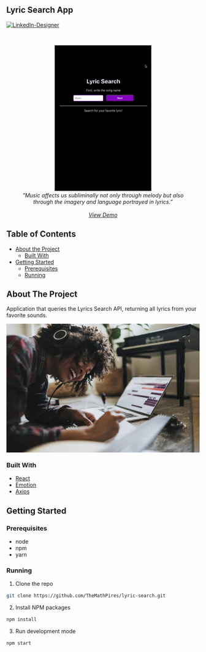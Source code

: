 ## Lyric Search App

[![LinkedIn-Designer][linkedin-shield]][linkedin-url-1]

<!-- PROJECT LOGO -->
<br />
<p align="center">
  <a href="https://github.com/Toshiuk/bips-front">
    <img height="auto" width="50%' align="center" src="./src/assets/lyrich-search.gif" />
   </a>
   <br/>
  <em align="center">
      "Music affects us subliminally not only through melody but also <br/>through the imagery and language portrayed in lyrics.”
    <br />
    <br />
    <a href="#" target="_blank">View Demo</a>
  </p>
</em>

<!-- TABLE OF CONTENTS -->

## Table of Contents

- [About the Project](#about-the-project)
  - [Built With](#built-with)
- [Getting Started](#getting-started)
  - [Prerequisites](#prerequisites)
  - [Running](#running)

<!-- ABOUT THE PROJECT -->

## About The Project
Application that queries the Lyrics Search API, returning all lyrics from your favorite sounds. 

<p align="center">
  <img align="center" src="./src/assets/song-writing.jpeg" />
</p>

### Built With

- [React](https://reactjs.org/)
- [Emotion](https://emotion.sh/)
- [Axios](https://axios-http.com/)

<!-- GETTING STARTED -->

## Getting Started

### Prerequisites

- node
- npm
- yarn

### Running

1. Clone the repo

```sh
git clone https://github.com/TheMathPires/lyric-search.git
```

2. Install NPM packages

```sh
npm install
```

3. Run development mode

```sh
npm start
```

<!-- MARKDOWN LINKS & IMAGES -->

[linkedin-shield]: https://img.shields.io/badge/-LinkedIn-black.svg?style=flat-square&logo=linkedin&colorB=555
[linkedin-url-1]: https://www.linkedin.com/in/themathpires/
